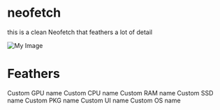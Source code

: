 # neofetch
this is a clean Neofetch that feathers a lot of detail

![My Image](https://cdn.discordapp.com/attachments/1201442344625504298/1324320780858818630/image.png?ex=6777b956&is=677667d6&hm=0f63ee78f4e966c280e81b3064a5f02416b76bd1c5beb0348878ef21921dbc2f&)

# Feathers
Custom GPU name
Custom CPU name
Custom RAM name
Custom SSD name
Custom PKG name
Custom UI name
Custom OS name

